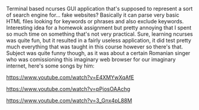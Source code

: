 Terminal based ncurses GUI application that's supposed to represent a sort of search engine for... fake websites? Basically it can parse very basic HTML files looking for keywords or phrases and also exclude keywords. Interesting idea for a homewok assignment but pretty annoying that I spent so much time on something that's not very practical. Sure, learning ncurses was quite fun, but it resulted in a fairly useless application, it did test pretty much everything that was taught in this course however so there's that. Subject was quite funny though, as it was about a certain Romanian singer who was comissioning this imaginary web browser for our imaginary internet, here's some songs by him:

https://www.youtube.com/watch?v=E4XMYwXqAfE

https://www.youtube.com/watch?v=pPjosOAAchg

https://www.youtube.com/watch?v=3_Gnx4pL88M
